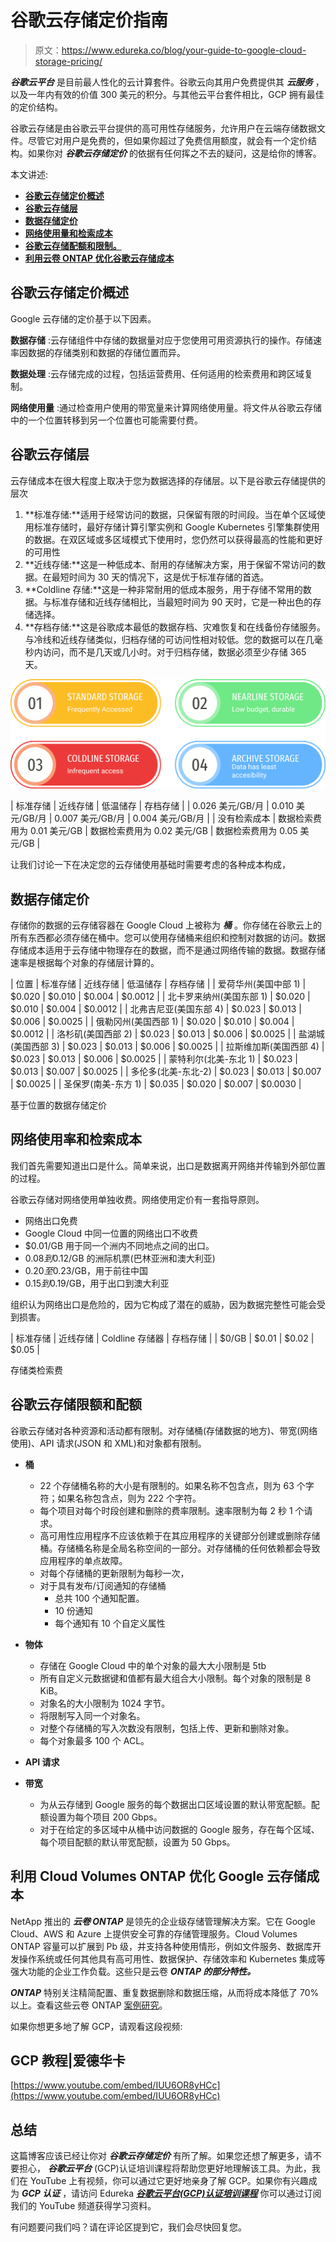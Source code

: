 # 谷歌云存储定价指南

> 原文：<https://www.edureka.co/blog/your-guide-to-google-cloud-storage-pricing/>

***谷歌云平台*** 是目前最人性化的云计算套件。谷歌云向其用户免费提供其 ***云服务*** ，以及一年内有效的价值 300 美元的积分。与其他云平台套件相比，GCP 拥有最佳的定价结构。

谷歌云存储是由谷歌云平台提供的高可用性存储服务，允许用户在云端存储数据文件。尽管它对用户是免费的，但如果你超过了免费信用额度，就会有一个定价结构。如果你对 ***谷歌云存储定价*** 的依据有任何挥之不去的疑问，这是给你的博客。

本文讲述:

*   [**谷歌云存储定价概述**](#Overview)
*   [**谷歌云存储层**](#Storage)
*   [**数据存储定价**](#Pricing)
*   [**网络使用量和检索成本**](#Network)
*   [**谷歌云存储配额和限制。**](#Limits)
*   [**利用云卷 ONTAP 优化谷歌云存储成本**](#ONTAP)

## **谷歌云存储定价概述**

Google 云存储的定价基于以下因素。

**数据存储** :云存储组件中存储的数据量对应于您使用可用资源执行的操作。存储速率因数据的存储类别和数据的存储位置而异。

**数据处理** :云存储完成的过程，包括运营费用、任何适用的检索费用和跨区域复制。

**网络使用量** :通过检查用户使用的带宽量来计算网络使用量。将文件从谷歌云存储中的一个位置转移到另一个位置也可能需要付费。

## **谷歌云存储层**

云存储成本在很大程度上取决于您为数据选择的存储层。以下是谷歌云存储提供的层次

1.  **标准存储:**适用于经常访问的数据，只保留有限的时间段。当在单个区域使用标准存储时，最好存储计算引擎实例和 Google Kubernetes 引擎集群使用的数据。在双区域或多区域模式下使用时，您仍然可以获得最高的性能和更好的可用性
2.  **近线存储:**这是一种低成本、耐用的存储解决方案，用于保留不常访问的数据。在最短时间为 30 天的情况下，这是优于标准存储的首选。
3.  **Coldline 存储:**这是一种非常耐用的低成本服务，用于存储不常用的数据。与标准存储和近线存储相比，当最短时间为 90 天时，它是一种出色的存储选择。
4.  **存档存储:**这是谷歌成本最低的数据存档、灾难恢复和在线备份存储服务。与冷线和近线存储类似，归档存储的可访问性相对较低。您的数据可以在几毫秒内访问，而不是几天或几小时。对于归档存储，数据必须至少存储 365 天。

![GCP storage tiers](img/25ea015b2c52585b6e37132c4ddf15d0.png)

| 标准存储 | 近线存储 | 低温储存 | 存档存储 |
| 0.026 美元/GB/月 | 0.010 美元/GB/月 | 0.007 美元/GB/月 | 0.004 美元/GB/月 |
| 没有检索成本 | 数据检索费用为 0.01 美元/GB | 数据检索费用为 0.02 美元/GB | 数据检索费用为 0.05 美元/GB |

让我们讨论一下在决定您的云存储使用基础时需要考虑的各种成本构成，

## **数据存储定价**

存储你的数据的云存储容器在 Google Cloud 上被称为 ***桶*** 。你存储在谷歌云上的所有东西都必须存储在桶中。您可以使用存储桶来组织和控制对数据的访问。数据存储成本适用于云存储中物理存在的数据，而不是通过网络传输的数据。数据存储速率是根据每个对象的存储层计算的。

| 位置 | 标准存储 | 近线存储 | 低温储存 | 存档存储 |
| 爱荷华州(美国中部 1) | $0.020 | $0.010 | $0.004 | $0.0012 |
| 北卡罗来纳州(美国东部 1) | $0.020 | $0.010 | $0.004 | $0.0012 |
| 北弗吉尼亚(美国东部 4) | $0.023 | $0.013 | $0.006 | $0.0025 |
| 俄勒冈州(美国西部 1) | $0.020 | $0.010 | $0.004 | $0.0012 |
| 洛杉矶(美国西部 2) | $0.023 | $0.013 | $0.006 | $0.0025 |
| 盐湖城(美国西部 3) | $0.023 | $0.013 | $0.006 | $0.0025 |
| 拉斯维加斯(美国西部 4) | $0.023 | $0.013 | $0.006 | $0.0025 |
| 蒙特利尔(北美-东北 1) | $0.023 | $0.013 | $0.007 | $0.0025 |
| 多伦多(北美-东北-2) | $0.023 | $0.013 | $0.007 | $0.0025 |
| 圣保罗(南美-东方 1) | $0.035 | $0.020 | $0.007 | $0.0030 |

基于位置的数据存储定价

## **网络使用率和检索成本**

我们首先需要知道出口是什么。简单来说，出口是数据离开网络并传输到外部位置的过程。

谷歌云存储对网络使用单独收费。网络使用定价有一套指导原则。

*   网络出口免费
*   Google Cloud 中同一位置的网络出口不收费
*   $0.01/GB 用于同一个洲内不同地点之间的出口。
*   $0.08 到$0.12/GB 的洲际机票(巴林亚洲和澳大利亚)
*   $0.20 至$0.23/GB，用于前往中国
*   $0.15 到$0.19/GB，用于出口到澳大利亚

组织认为网络出口是危险的，因为它构成了潜在的威胁，因为数据完整性可能会受到损害。

| 标准存储 | 近线存储 | Coldline 存储器 | 存档存储 |
| $0/GB | $0.01 | $0.02 | $0.05 |

存储类检索费

## **谷歌云存储限额和配额**

谷歌云存储对各种资源和活动都有限制。对存储桶(存储数据的地方)、带宽(网络使用)、API 请求(JSON 和 XML)和对象都有限制。

*   **桶**
    *   22 个存储桶名称的大小是有限制的。如果名称不包含点，则为 63 个字符；如果名称包含点，则为 222 个字符。
    *   每个项目对每个时段创建和删除的费率限制。速率限制为每 2 秒 1 个请求。
    *   高可用性应用程序不应该依赖于在其应用程序的关键部分创建或删除存储桶。存储桶名称是全局名称空间的一部分。对存储桶的任何依赖都会导致应用程序的单点故障。
    *   对每个存储桶的更新限制为每秒一次，
    *   对于具有发布/订阅通知的存储桶
        *   总共 100 个通知配置。
        *   10 份通知
        *   每个通知有 10 个自定义属性
*   **物体**
    *   存储在 Google Cloud 中的单个对象的最大大小限制是 5tb
    *   所有自定义元数据键和值都有最大组合大小限制。每个对象的限制是 8 KiB。
    *   对象名的大小限制为 1024 字节。
    *   将限制写入同一个对象名。
    *   对整个存储桶的写入次数没有限制，包括上传、更新和删除对象。
    *   每个对象最多 100 个 ACL。
*   **API 请求**

*   **带宽**
    *   为从云存储到 Google 服务的每个数据出口区域设置的默认带宽配额。配额设置为每个项目 200 Gbps。
    *   对于在给定的多区域中从桶中访问数据的 Google 服务，存在每个区域、每个项目配额的默认带宽配额，设置为 50 Gbps。

## **利用 Cloud Volumes ONTAP 优化 Google 云存储成本**

NetApp 推出的 ***云卷 ONTAP*** 是领先的企业级存储管理解决方案。它在 Google Cloud、AWS 和 Azure 上提供安全可靠的存储管理服务。Cloud Volumes ONTAP 容量可以扩展到 Pb 级，并支持各种使用情形，例如文件服务、数据库开发操作系统或任何其他具有高可用性、数据保护、存储效率和 Kubernetes 集成等强大功能的企业工作负载。这些只是云卷 ***ONTAP 的部分特性。***

***ONTAP*** 特别关注精简配置、重复数据删除和数据压缩，从而将成本降低了 70%以上。查看这些云卷 ONTAP [案例研究](https://cloud.netapp.com/blog/storage-efficiency-success-stories-with-cloud-volumes-ontap)。

如果你想更多地了解 GCP，请观看这段视频:

## **GCP 教程|爱德华卡**

[https://www.youtube.com/embed/IUU6OR8yHCc](https://www.youtube.com/embed/IUU6OR8yHCc)

## **总结**

这篇博客应该已经让你对 ***谷歌云存储定价*** 有所了解。如果您还想了解更多，请不要担心， ***谷歌云平台*** (GCP)认证培训课程将帮助您更好地理解该工具。为此，我们在 YouTube 上有视频，你可以通过它更好地亲身了解 GCP。如果你有兴趣成为 ***GCP 认证*** ，请访问 Edureka ***[谷歌云平台(GCP)认证培训课程](https://www.edureka.co/google-cloud-architect-certification-training)*** 你可以通过订阅我们的 YouTube 频道获得学习资料。

有问题要问我们吗？请在评论区提到它，我们会尽快回复您。